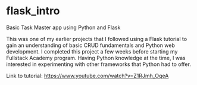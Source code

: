 # flask_intro
Basic Task Master app using Python and Flask

This was one of my earlier projects that I followed using a Flask tutorial to gain an understanding of basic CRUD fundamentals and Python web development.
I completed this project a few weeks before starting my Fullstack Academy program. Having Python knowledge at the time, I was interested in experimenting with other
frameworks that Python had to offer.

Link to tutorial: https://www.youtube.com/watch?v=Z1RJmh_OqeA
